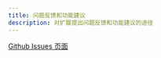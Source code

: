 ```yaml
---
title: 问题反馈和功能建议
description: 对扩展提出问题反馈和功能建议的途径
---
```


[Github Issues 页面](https://github.com/cyhuajuan/v-space/issues/new/choose)
